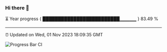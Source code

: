### Hi there 👋

⏳ Year progress { █████████████████████████▁▁▁▁▁ } 83.49 %

---

⏰ Updated on Wed, 01 Nov 2023 18:09:35 GMT

![Progress Bar CI](https://github.com/Shyam-Makwana/GitHub-Actions-Demo/workflows/Progress%20Bar%20CI/badge.svg)
